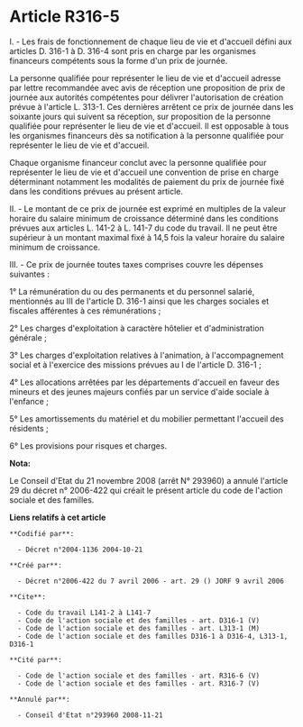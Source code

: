 # Article R316-5

I. - Les frais de fonctionnement de chaque lieu de vie et d'accueil défini aux articles D. 316-1 à D. 316-4 sont pris en
charge par les organismes financeurs compétents sous la forme d'un prix de journée.

La personne qualifiée pour représenter le lieu de vie et d'accueil adresse par lettre recommandée avec avis de réception une
proposition de prix de journée aux autorités compétentes pour délivrer l'autorisation de création prévue à l'article L.
313-1. Ces dernières arrêtent ce prix de journée dans les soixante jours qui suivent sa réception, sur proposition de la
personne qualifiée pour représenter le lieu de vie et d'accueil. Il est opposable à tous les organismes financeurs dès sa
notification à la personne qualifiée pour représenter le lieu de vie et d'accueil.

Chaque organisme financeur conclut avec la personne qualifiée pour représenter le lieu de vie et d'accueil une convention de
prise en charge déterminant notamment les modalités de paiement du prix de journée fixé dans les conditions prévues au
présent article.

II. - Le montant de ce prix de journée est exprimé en multiples de la valeur horaire du salaire minimum de croissance
déterminé dans les conditions prévues aux articles L. 141-2 à L. 141-7 du code du travail. Il ne peut être supérieur à un
montant maximal fixé à 14,5 fois la valeur horaire du salaire minimum de croissance.

III. - Ce prix de journée toutes taxes comprises couvre les dépenses suivantes :

1° La rémunération du ou des permanents et du personnel salarié, mentionnés au III de l'article D. 316-1 ainsi que les
charges sociales et fiscales afférentes à ces rémunérations ;

2° Les charges d'exploitation à caractère hôtelier et d'administration générale ;

3° Les charges d'exploitation relatives à l'animation, à l'accompagnement social et à l'exercice des missions prévues au I de
l'article D. 316-1 ;

4° Les allocations arrêtées par les départements d'accueil en faveur des mineurs et des jeunes majeurs confiés par un service
d'aide sociale à l'enfance ;

5° Les amortissements du matériel et du mobilier permettant l'accueil des résidents ;

6° Les provisions pour risques et charges.

**Nota:**

Le Conseil d'Etat du 21 novembre 2008 (arrêt N° 293960) a annulé l'article 29 du décret n° 2006-422 qui créait le présent
article du code de l'action sociale et des familles.

**Liens relatifs à cet article**

	**Codifié par**:

	  - Décret n°2004-1136 2004-10-21

	**Créé par**:

	  - Décret n°2006-422 du 7 avril 2006 - art. 29 () JORF 9 avril 2006

	**Cite**:

	  - Code du travail L141-2 à L141-7
	  - Code de l'action sociale et des familles - art. D316-1 (V)
	  - Code de l'action sociale et des familles - art. L313-1 (M)
	  - Code de l'action sociale et des familles D316-1 à D316-4, L313-1, D316-1

	**Cité par**:

	  - Code de l'action sociale et des familles - art. R316-6 (V)
	  - Code de l'action sociale et des familles - art. R316-7 (V)

	**Annulé par**:

	  - Conseil d'Etat n°293960 2008-11-21
